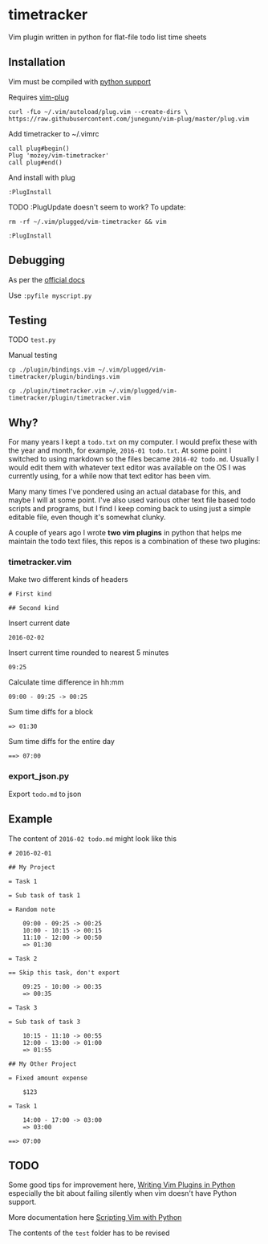 # timetracker

Vim plugin written in python for flat-file todo list time sheets


## Installation

Vim must be compiled with 
[python support](http://stackoverflow.com/questions/13477264/import-vim-in-python-gives-back-errors)

Requires [vim-plug](https://github.com/junegunn/vim-plug)

    curl -fLo ~/.vim/autoload/plug.vim --create-dirs \
    https://raw.githubusercontent.com/junegunn/vim-plug/master/plug.vim
    
Add timetracker to ~/.vimrc
 
    call plug#begin()
    Plug 'mozey/vim-timetracker'
    call plug#end()
    
And install with plug

    :PlugInstall
    
TODO :PlugUpdate doesn't seem to work? To update:
 
    rm -rf ~/.vim/plugged/vim-timetracker && vim
    
    :PlugInstall


## Debugging

As per the [official docs](http://vimdoc.sourceforge.net/htmldoc/if_pyth.html)

Use `:pyfile myscript.py`


## Testing

TODO `test.py`

Manual testing

    cp ./plugin/bindings.vim ~/.vim/plugged/vim-timetracker/plugin/bindings.vim
    
    cp ./plugin/timetracker.vim ~/.vim/plugged/vim-timetracker/plugin/timetracker.vim
    

## Why?

For many years I kept a `todo.txt` on my computer. I would prefix these with the
year and month, for example, `2016-01 todo.txt`. At some point I switched to 
using markdown so the files became `2016-02 todo.md`. Usually I would edit them 
with whatever text editor was available on the OS I was currently using, for a 
while now that text editor has been vim.
 
Many many times I've pondered using an actual database for this, and maybe I 
will at some point. I've also used various other text file based todo scripts 
and programs, but I find I keep coming back to using just a simple editable 
file, even though it's somewhat clunky.

A couple of years ago I wrote __two vim plugins__ in python that helps me 
maintain the todo text files, this repos is a combination of these two plugins:


### timetracker.vim

Make two different kinds of headers

    # First kind
    
    ## Second kind

Insert current date

    2016-02-02

Insert current time rounded to nearest 5 minutes

    09:25

Calculate time difference in hh:mm

    09:00 - 09:25 -> 00:25

Sum time diffs for a block

    => 01:30

Sum time diffs for the entire day

    ==> 07:00
    
    
### export_json.py 

Export `todo.md` to json


## Example

The content of `2016-02 todo.md` might look like this
    
    # 2016-02-01
    
    ## My Project
    
    = Task 1
    
    = Sub task of task 1
    
    = Random note
    
        09:00 - 09:25 -> 00:25
        10:00 - 10:15 -> 00:15
        11:10 - 12:00 -> 00:50
        => 01:30
    
    = Task 2
    
    == Skip this task, don't export
    
        09:25 - 10:00 -> 00:35
        => 00:35
    
    = Task 3

    = Sub task of task 3
    
        10:15 - 11:10 -> 00:55
        12:00 - 13:00 -> 01:00
        => 01:55
    
    ## My Other Project
    
    = Fixed amount expense
        
        $123
    
    = Task 1
    
        14:00 - 17:00 -> 03:00
        => 03:00
        
    ==> 07:00


## TODO 

Some good tips for improvement here,
[Writing Vim Plugins in Python](http://www.terminally-incoherent.com/blog/2013/05/06/vriting-vim-plugins-in-python/)
especially the bit about failing silently when vim doesn't have Python support.

More documentation here [Scripting Vim with Python](http://orestis.gr/blog/2008/08/10/scripting-vim-with-python/)

The contents of the `test` folder has to be revised
